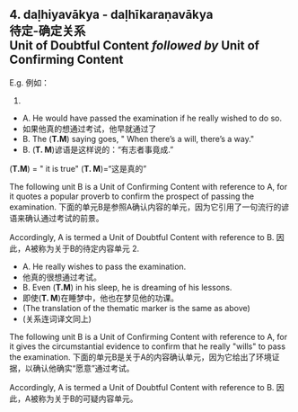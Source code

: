 ## 4. daḷhiyavākya - daḷhīkaraṇavākya<br>**待定**-**确定**关系<br>**Unit of Doubtful Content** *followed by* **Unit of Confirming Content**
E.g. 例如：

1. 
 - A. He would have passed the examination if he really wished to do so.
 - 如果他真的想通过考试，他早就通过了
 - B. The (**T.M**) saying goes, " When there’s a will, there’s a way."
 - B. (**T. M**)谚语是这样说的：“有志者事竟成.”

 (**T.M**) = " it is true"
 (**T. M**)=“这是真的”

 The following unit B is a Unit of Confirming Content with reference to A, for it quotes a popular proverb to confirm the prospect of passing the examination.
 下面的单元B是参照A确认内容的单元，因为它引用了一句流行的谚语来确认通过考试的前景。

 Accordingly, A is termed a Unit of Doubtful Content with reference to B.
 因此，A被称为关于B的待定内容单元
2. 
 - A. He really wishes to pass the examination.
 - 他真的很想通过考试。
 - B. Even (**T.M**) in his sleep, he is dreaming of his lessons.
 - 即使(**T. M**)在睡梦中，他也在梦见他的功课。
 - (The translation of the thematic marker is the same as above)
 - (关系连词译文同上)

 The following unit B is a Unit of Confirming Content with reference to A, for it gives the circumstantial evidence to confirm that he really "wills" to pass the examination.
 下面的单元B是关于A的内容确认单元，因为它给出了环境证据，以确认他确实“愿意”通过考试。

 Accordingly, A is termed a Unit of Doubtful Content with reference to B.
 因此，A被称为关于B的可疑内容单元。